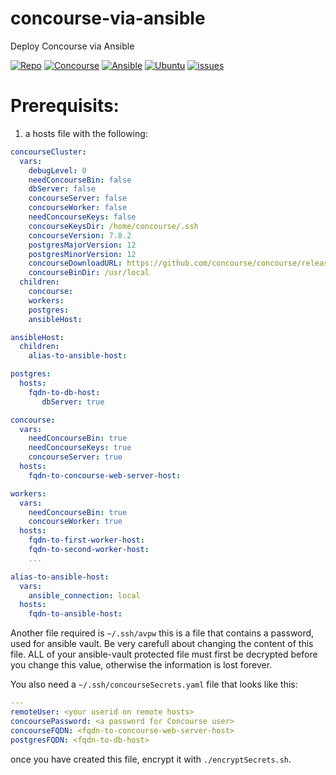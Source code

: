 # concourse-via-ansible
Deploy Concourse via Ansible

[![Repo](https://img.shields.io/static/v1?style=for-the-badge&logo=github&logoColor=white&label=repo&message=0.1.2&color=blue)](https://github.com/DonBower/concourse-via-ansible)
[![Concourse](https://img.shields.io/static/v1?style=for-the-badge&logo=concourse&logoColor=white&label=concourse&message=7.8.2&color=blue)](https://concourse-ci.org)
[![Ansible](https://img.shields.io/static/v1?style=for-the-badge&logo=ansible&logoColor=white&label=ansible&message=2.13.2&color=blue)](https://concourse-ci.org)
[![Ubuntu](https://img.shields.io/static/v1?style=for-the-badge&logo=ubuntu&logoColor=white&label=ubuntu&message=20.04_LTS&color=blue)](https://ubuntu.com/download/server)
[![issues](https://img.shields.io/static/v1?style=for-the-badge&label=issues&message=1&color=blue)](https://github.com/DonBower/concourse-via-ansible/issues)

# Prerequisits:
1. a hosts file with the following:
```yaml
concourseCluster:
  vars:
    debugLevel: 0
    needConcourseBin: false
    dbServer: false
    concourseServer: false
    concourseWorker: false
    needConcourseKeys: false
    concourseKeysDir: /home/concourse/.ssh
    concourseVersion: 7.8.2
    postgresMajorVersion: 12
    postgresMinorVersion: 12
    concourseDownloadURL: https://github.com/concourse/concourse/releases/download
    concourseBinDir: /usr/local
  children:
    concourse:
    workers:
    postgres:
    ansibleHost:

ansibleHost:
  children:
    alias-to-ansible-host:

postgres:
  hosts:
    fqdn-to-db-host:
       dbServer: true

concourse:
  vars:
    needConcourseBin: true
    needConcourseKeys: true
    concourseServer: true
  hosts:
    fqdn-to-concourse-web-server-host:

workers:
  vars:
    needConcourseBin: true
    concourseWorker: true
  hosts:
    fqdn-to-first-worker-host:
    fqdn-to-second-worker-host:
    ...

alias-to-ansible-host:
  vars:
    ansible_connection: local
  hosts:
    fqdn-to-ansible-host:
```

Another file required is `~/.ssh/avpw`
this is a file that contains a password, used for ansible vault.
Be very carefull about changing the content of this file.  ALL of your ansible-vault protected file must first be decrypted before you change this value, otherwise the information is lost forever.


You also need a `~/.ssh/concourseSecrets.yaml` file that looks like this:
```yaml
---
remoteUser: <your userid on remote hosts>
concoursePassword: <a password for Concourse user>
concourseFQDN: <fqdn-to-concourse-web-server-host>
postgresFQDN: <fqdn-to-db-host>
```

once you have created this file, encrypt it with `./encryptSecrets.sh`.
